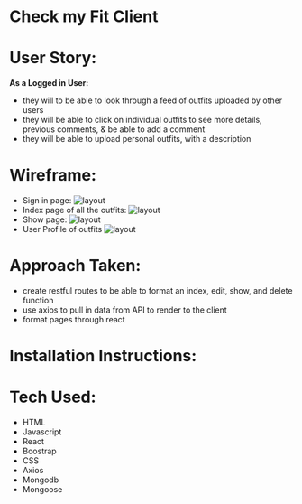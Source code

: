 # Check my Fit Client

# User Story:
**As a Logged in User:**
- they will to be able to look through a feed of outfits uploaded by other users
- they will be able to click on individual outfits to see more details, previous comments, & be able to add a comment
- they will be able to upload personal outfits, with a description


# Wireframe:
- Sign in page:
![layout](/)
- Index page of all the outfits:
![layout](/)
- Show page:
![layout](/)
- User Profile of outfits
![layout](/)
 


# Approach Taken:
- create restful routes to be able to format an index, edit, show, and delete function
- use axios to pull in data from API to render to the client 
- format pages through react

# Installation Instructions:

# Tech Used:
- HTML
- Javascript
- React
- Boostrap
- CSS
- Axios
- Mongodb
- Mongoose

